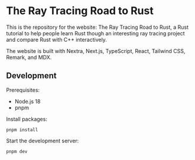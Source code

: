 # The Ray Tracing Road to Rust

This is the repository for the website: The Ray Tracing Road to Rust, a Rust tutorial to help people learn Rust though an interesting ray tracing project and compare Rust with C++ interactively.

The website is built with Nextra, Next.js, TypeScript, React, Tailwind CSS, Remark, and MDX.

## Development

Prerequisites:

*   Node.js 18
*   pnpm

Install packages:

```
pnpm install
```

Start the development server:

```
pnpm dev
```
